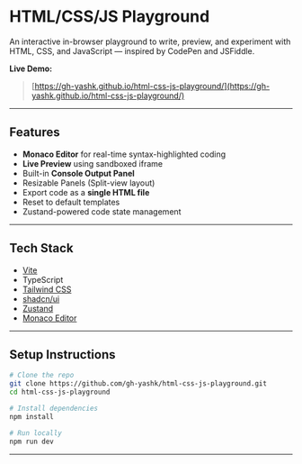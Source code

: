 # HTML/CSS/JS Playground

An interactive in-browser playground to write, preview, and experiment with HTML, CSS, and JavaScript — inspired by CodePen and JSFiddle.

**Live Demo:**  
>[https://gh-yashk.github.io/html-css-js-playground/](https://gh-yashk.github.io/html-css-js-playground/)

---

## Features

- **Monaco Editor** for real-time syntax-highlighted coding
- **Live Preview** using sandboxed iframe
- Built-in **Console Output Panel**
- Resizable Panels (Split-view layout)
- Export code as a **single HTML file**
- Reset to default templates
- Zustand-powered code state management

---

## Tech Stack

- [Vite](https://vite.dev/)
- TypeScript
- [Tailwind CSS](https://tailwindcss.com/)
- [shadcn/ui](https://ui.shadcn.com/)
- [Zustand](https://zustand.docs.pmnd.rs/getting-started/introduction)
- [Monaco Editor](https://www.npmjs.com/package/@monaco-editor/react)

---

## Setup Instructions

```bash
# Clone the repo
git clone https://github.com/gh-yashk/html-css-js-playground.git
cd html-css-js-playground

# Install dependencies
npm install

# Run locally
npm run dev
```

---
